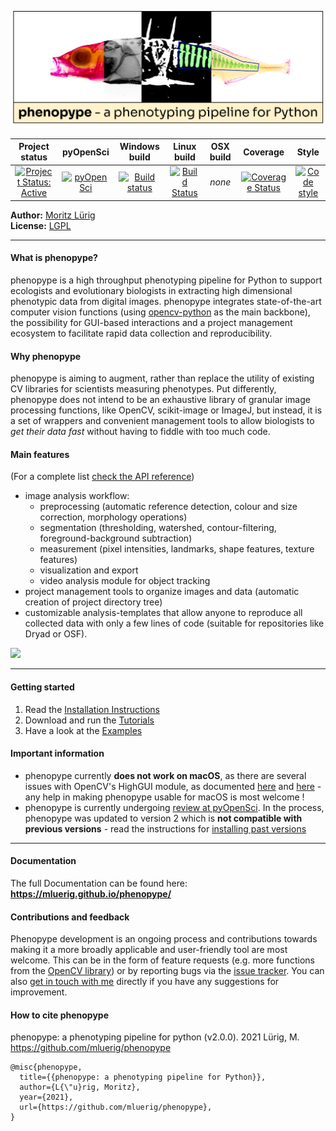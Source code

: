 ![](https://github.com/mluerig/phenopype/raw/master/source/phenopype_logo.png)

| Project status | pyOpenSci | Windows build | Linux build | OSX build | Coverage | Style |
|:---:|:---:|:---:|:---:|:---:|:---:|:---:|
| [![Project Status: Active](http://www.repostatus.org/badges/latest/active.svg)](http://www.repostatus.org/#active) | [![pyOpenSci](https://tinyurl.com/y22nb8up)](https://github.com/pyOpenSci/software-review/issues/24) | [![Build status](https://ci.appveyor.com/api/projects/status/4o27rpjbe8ij2kj3?svg=true)](https://ci.appveyor.com/project/mluerig/phenopype) | [![Build Status](https://travis-ci.org/mluerig/phenopype.svg?branch=master)](https://travis-ci.org/mluerig/phenopype) | *none* | [![Coverage Status](https://coveralls.io/repos/github/mluerig/phenopype/badge.svg?branch=master)](https://coveralls.io/github/mluerig/phenopype?branch=master) | [![Code style](https://img.shields.io/badge/code%20style-black-000000.svg)](https://github.com/psf/black) |  

**Author:** [Moritz Lürig](https://luerig.net)  
**License:** [LGPL](https://opensource.org/licenses/LGPL-3.0)  

---

#### What is phenopype?

phenopype is a high throughput phenotyping pipeline for Python to support ecologists and evolutionary biologists in extracting high dimensional phenotypic data from digital images. phenopype integrates state-of-the-art computer vision functions (using [opencv-python](https://github.com/opencv/opencv-python) as the main backbone), the possibility for GUI-based interactions and a project management ecosystem to facilitate rapid data collection and reproducibility.

#### Why phenopype
phenopype is aiming to augment, rather than replace the utility of existing CV libraries for scientists measuring phenotypes. Put differently, phenopype does not intend to be an exhaustive library of granular image processing functions, like OpenCV, scikit-image or ImageJ, but instead, it is a set of wrappers and convenient management tools to allow biologists to *get their data fast* without having to fiddle with too much code.

#### Main features

(For a complete list [check the API reference](https://mluerig.github.io/phenopype/api.html))

- image analysis workflow:
  - preprocessing (automatic reference detection, colour and size correction, morphology operations)
  - segmentation (thresholding, watershed, contour-filtering, foreground-background subtraction)
  - measurement (pixel intensities, landmarks, shape features, texture features)
  - visualization and export   
  - video analysis module for object tracking
- project management tools to organize images and data (automatic creation of project directory tree)
- customizable analysis-templates that allow anyone to reproduce all collected data with only a few lines of code (suitable for repositories like Dryad or OSF).

![](https://github.com/mluerig/phenopype/raw/master/source/phenopype_demo.gif)

---

#### Getting started

1.  Read the [Installation Instructions](https://mluerig.github.io/phenopype/installation.html)
2.  Download and run the [Tutorials](https://mluerig.github.io/phenopype/tutorial_0.html)
3.  Have a look at the [Examples](https://mluerig.github.io/phenopype/index.html#examples)


#### Important information

- phenopype currently **does not work on macOS**, as there are several issues with OpenCV's HighGUI module, as documented [here](https://github.com/mluerig/phenopype/issues/9) and [here](https://github.com/mluerig/phenopype/issues/5) - any help in making phenopype usable for macOS is most welcome !
- phenopype is currently undergoing [review at pyOpenSci](https://github.com/pyOpenSci/software-review/issues/24). In the process, phenopype was updated to version 2 which is **not compatible with previous versions** - read the instructions for [installing past versions](https://mluerig.github.io/phenopype/installation.html#installing-past-versions)

---

#### Documentation

The full Documentation can be found here: **https://mluerig.github.io/phenopype/**

#### Contributions and feedback
Phenopype development is an ongoing process and contributions towards making it a more broadly applicable and user-friendly tool are most welcome. This can be in the form of feature requests (e.g. more functions from the [OpenCV library](https://docs.opencv.org/master/modules.html)) or by reporting bugs via the [issue tracker](https://github.com/mluerig/phenopype/issues). You can also [get in touch with me](https://luerig.net) directly if you have any suggestions for improvement.

#### How to cite phenopype
phenopype: a phenotyping pipeline for python (v2.0.0). 2021 Lürig, M. https://github.com/mluerig/phenopype

    @misc{phenopype,
      title={{phenopype: a phenotyping pipeline for Python}},
      author={L{\"u}rig, Moritz},
      year={2021},
      url={https://github.com/mluerig/phenopype},
    }
